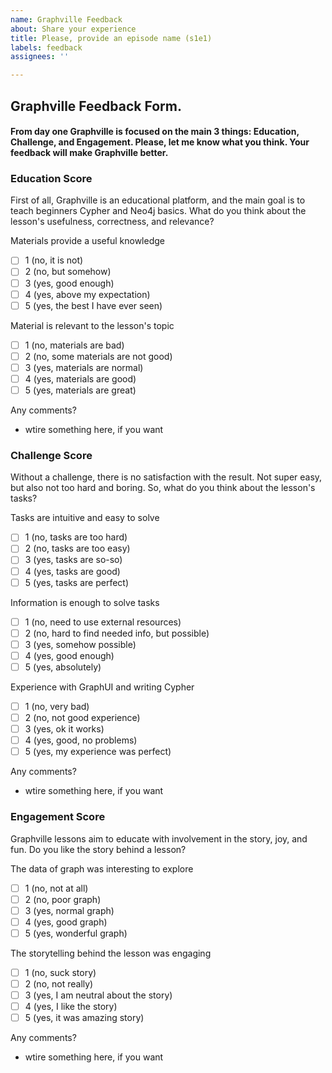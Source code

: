 ```yaml
---
name: Graphville Feedback
about: Share your experience
title: Please, provide an episode name (s1e1)
labels: feedback
assignees: ''

---
```


## Graphville Feedback Form.

#### From day one Graphville is focused on the main 3 things: Education, Challenge, and Engagement. Please, let me know what you think. Your feedback will make Graphville better.

### Education Score
First of all, Graphville is an educational platform, and the main goal is to teach beginners Cypher and Neo4j basics. What do you think about the lesson's usefulness, correctness, and relevance?

Materials provide a useful knowledge
- [ ] 1 (no, it is not)
- [ ] 2 (no, but somehow)
- [ ] 3 (yes, good enough)
- [ ] 4 (yes, above my expectation)
- [ ] 5 (yes, the best I have ever seen)

Material is relevant to the lesson's topic
- [ ] 1 (no, materials are bad)
- [ ] 2 (no, some materials are not good)
- [ ] 3 (yes, materials are normal)
- [ ] 4 (yes, materials are good)
- [ ] 5 (yes, materials are great)

Any comments?
- wtire something here, if you want

### Challenge Score
Without a challenge, there is no satisfaction with the result. Not super easy, but also not too hard and boring. So, what do you think about the lesson's tasks?

Tasks are intuitive and easy to solve
- [ ] 1 (no, tasks are too hard)
- [ ] 2 (no, tasks are too easy)
- [ ] 3 (yes, tasks are so-so)
- [ ] 4 (yes, tasks are good)
- [ ] 5 (yes, tasks are perfect)

Information is enough to solve tasks
- [ ] 1 (no, need to use external resources)
- [ ] 2 (no, hard to find needed info, but possible)
- [ ] 3 (yes, somehow possible)
- [ ] 4 (yes, good enough)
- [ ] 5 (yes, absolutely)

Experience with GraphUI and writing Cypher
- [ ] 1 (no, very bad)
- [ ] 2 (no, not good experience)
- [ ] 3 (yes, ok it works)
- [ ] 4 (yes, good, no problems)
- [ ] 5 (yes, my experience was perfect)

Any comments?
- wtire something here, if you want

### Engagement Score
Graphville lessons aim to educate with involvement in the story, joy, and fun. Do you like the story behind a lesson?

The data of graph was interesting to explore
- [ ] 1 (no, not at all)
- [ ] 2 (no, poor graph)
- [ ] 3 (yes, normal graph)
- [ ] 4 (yes, good graph)
- [ ] 5 (yes, wonderful graph)

The storytelling behind the lesson was engaging
- [ ] 1 (no, suck story)
- [ ] 2 (no, not really)
- [ ] 3 (yes, I am neutral about the story)
- [ ] 4 (yes, I like the story)
- [ ] 5 (yes, it was amazing story)

Any comments?
- wtire something here, if you want
